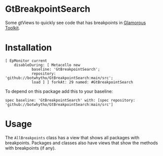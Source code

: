 # GtBreakpointSearch

Some gtViews to quickly see code that has breakpoints in [Glamorous Toolkit](https://gtoolkit.com/).

# Installation

```Smalltalk
[ EpMonitor current
	disableDuring: [ Metacello new
			baseline: 'GtBreakpointSearch';
			repository: 'github://botwhytho/GtBreakpointSearch:main/src';
			load ] ] forkAt: 29 named: #GtBreakpointSearch
```

To depend on this package add this to your baseline:

```Smalltalk
spec baseline: 'GtBreakpointSearch' with: [spec repository: 'github://botwhytho/GtBreakpointSearch:main/src']
```

# Usage

The `AllBreakpoints` class has a view that shows all packages with breakpoints. Packages and classes also have views that show the methods with breakpoints (if any).
